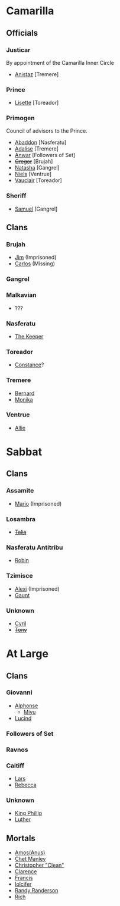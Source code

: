 <!-- TITLE: NPCs -->

# Camarilla
## Officials
### Justicar
By appointment of the Camarilla Inner Circle
* [Anistaz](/home/vtm/npc/anistaz) [Tremere]
### Prince
*  [Lisette](/home/vtm/npc/lisette) [Toreador]
### Primogen
Council of advisors to the Prince.

* [Abaddon](/home/vtm/npc/abaddon) [Nasferatu]
* [Adalise](/home/vtm/npc/adalise) [Tremere]
* [Anwar](/home/vtm/npc/anwar) [Followers of Set]
* ~~[Gregor](/home/vtm/npc/gregor)~~ [Brujah]
* [Natasha](/home/vtm/npc/natasha) [Gangrel]
* [Niels](/home/vtm/npc/niels) [Ventrue]
* [Vauclair](/home/vtm/npc/vauclair) [Toreador]
### Sheriff
* [Samuel](/home/vtm/npc/samuel) [Gangrel]

## Clans
### Brujah
* [Jim](/home/vtm/npc/jim) (Imprisoned)
* [Carlos](/home/vtm/npc/carlos) (Missing)
### Gangrel
### Malkavian
* ???
### Nasferatu
* [The Keeper](/home/vtm/npc/thekeeper)
### Toreador
* [Constance](/home/vtm/npc/constance)?
### Tremere
* [Bernard](/home/vtm/npc/bernard)
* [Monika](/home/vtm/npc/monika)
### Ventrue
* [Allie](/home/vtm/npc/allie)


# Sabbat
## Clans
### Assamite
* [Mario](/home/vtm/npc/mario) (Imprisoned)
### Losambra
* ~~[Talia](/home/vtm/npc/Talia)~~
### Nasferatu Antitribu
* [Robin](/home/vtm/npc/robin)
### Tzimisce
* [Alexi](/home/vtm/npc/alexi) (Imprisoned)
* [Gaunt](/home/vtm/npc/gaunt)
### Unknown
* [Cyril](/home/vtm/npc/cyril)
* ~~[Tony](/home/vtm/npc/tony)~~


# At Large
## Clans
### Giovanni
* [Alphonse](/home/vtm/npc/alphonse)
	* [Miyu](/home/vtm/npc/miyu)
* [Lucind](/home/vtm/npc/lucind)
### Followers of Set
### Ravnos
### Caitiff
* [Lars](/home/vtm/npc/lars)
* [Rebecca](/home/vtm/npc/rebecca)
### Unknown
* [King Phillip](/home/vtm/npc/kingphillip)
* [Luther](/home/vtm/npc/luther)

## Mortals
* [Amos(Anus)](/home/vtm/npc/anus)
* [Chet Manley](/home/vtm/npc/chet)
* [Christopher "Clean"](/home/vtm/npc/christopherclean)
* [Clarence](/home/vtm/npc/clarence)
* [Francis](/home/vtm/npc/francis)
* [lolcifer](/home/vtm/npc/lolcifer)
* [Randy Randerson](/home/vtm/npc/randy)
* [Rích](/home/vtm/npc/rich)
